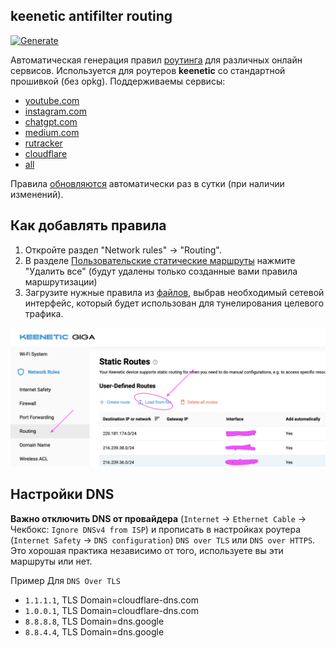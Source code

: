 ## keenetic antifilter routing
[![Generate](https://github.com/shlima/keneetic-antifilter/actions/workflows/generate.yml/badge.svg)](https://github.com/shlima/keneetic-antifilter/actions/workflows/generate.yml)

Автоматическая генерация правил [роутинга](/routes) для различных онлайн сервисов.
Используется для роутеров **keenetic** со стандартной прошивкой (без opkg). 
Поддерживаемы сервисы:

- [youtube.com](routes/youtube-ipv4.bat)
- [instagram.com](routes/facebook-ipv4.bat)
- [chatgpt.com](routes/chatgpt-ipv4.bat)
- [medium.com](routes/medium-ipv4.bat)
- [rutracker](routes/rutracker-ipv4.bat)
- [cloudflare](routes/cloudflare-ipv4.bat)
- [all](routes/all-ipv4-aa.bat)

Правила [обновляются](https://github.com/shlima/keneetic-antifilter/actions/workflows/generate.yml) автоматически раз в сутки (при наличии изменений).

## Как добавлять правила

1. Откройте раздел "Network rules" -> "Routing".
2. В разделе [Пользовательские статические маршруты](https://help.keenetic.com/hc/ru/articles/360000925780-Статические-маршруты) 
нажмите "Удалить все" (будут удалены только созданные вами правила маршрутизации)
3. Загрузите нужные правила из [файлов](/routes), выбрав необходимый сетевой интерфейс,
который будет использован для тунелирования целевого трафика. 

![static routes](docs/static-routes-index.png)

## Настройки DNS

**Важно отключить DNS от провайдера** (`Internet` -> `Ethernet Cable` ->  Чекбокс: `Ignore DNSv4 from ISP`) и прописать в настройках роутера (`Internet Safety` -> `DNS configuration`) `DNS over TLS` или `DNS over HTTPS`. Это хорошая практика независимо от того, используете вы эти маршруты или нет.

Пример Для `DNS Over TLS`
- `1.1.1.1`, TLS Domain=cloudflare-dns.com
- `1.0.0.1`, TLS Domain=cloudflare-dns.com
- `8.8.8.8`, TLS Domain=dns.google
- `8.8.4.4`, TLS Domain=dns.google
